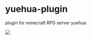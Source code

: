 # yuehua-plugin 
plugin for minecraft RPG server yuehua

![](D:\panling\yuehua-plugin\images\count.png)
